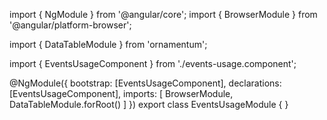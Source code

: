 import { NgModule } from '@angular/core';
import { BrowserModule } from '@angular/platform-browser';
  
import { DataTableModule } from 'ornamentum';
  
import { EventsUsageComponent } from './events-usage.component';

@NgModule({
 bootstrap: [EventsUsageComponent],
 declarations: [EventsUsageComponent],
 imports: [
    BrowserModule, 
    DataTableModule.forRoot()
  ]
})
export class EventsUsageModule {
}
